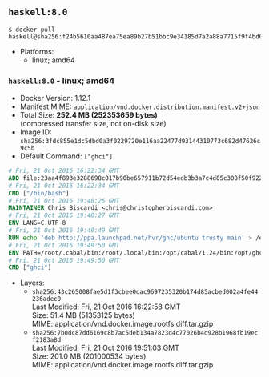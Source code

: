 ## `haskell:8.0`

```console
$ docker pull haskell@sha256:f24b5610aa487ea75ea89b27b51bbc9e34185d7a2a88a7715f9f4bd6e076c4a0
```

-	Platforms:
	-	linux; amd64

### `haskell:8.0` - linux; amd64

-	Docker Version: 1.12.1
-	Manifest MIME: `application/vnd.docker.distribution.manifest.v2+json`
-	Total Size: **252.4 MB (252353659 bytes)**  
	(compressed transfer size, not on-disk size)
-	Image ID: `sha256:3fdc855e1dc5dbd0a3f0229720e116aa22477d93144310773c682d47626c9c5b`
-	Default Command: `["ghci"]`

```dockerfile
# Fri, 21 Oct 2016 16:22:34 GMT
ADD file:23aa4f893e3288698c017b90be657911b72d54edb3b3a7c4d05c308f50f9228f in / 
# Fri, 21 Oct 2016 16:22:34 GMT
CMD ["/bin/bash"]
# Fri, 21 Oct 2016 19:48:26 GMT
MAINTAINER Chris Biscardi <chris@christopherbiscardi.com>
# Fri, 21 Oct 2016 19:48:27 GMT
ENV LANG=C.UTF-8
# Fri, 21 Oct 2016 19:49:49 GMT
RUN echo 'deb http://ppa.launchpad.net/hvr/ghc/ubuntu trusty main' > /etc/apt/sources.list.d/ghc.list &&     echo 'deb http://download.fpcomplete.com/debian/jessie stable main'| tee /etc/apt/sources.list.d/fpco.list &&     apt-key adv --keyserver keyserver.ubuntu.com --recv-keys F6F88286 &&     apt-key adv --keyserver keyserver.ubuntu.com --recv-keys C5705533DA4F78D8664B5DC0575159689BEFB442 &&     apt-get update &&     apt-get install -y --no-install-recommends cabal-install-1.24 ghc-8.0.1 happy-1.19.5 alex-3.1.7             stack zlib1g-dev libtinfo-dev libsqlite3-0 libsqlite3-dev ca-certificates g++ git &&     rm -rf /var/lib/apt/lists/*
# Fri, 21 Oct 2016 19:49:50 GMT
ENV PATH=/root/.cabal/bin:/root/.local/bin:/opt/cabal/1.24/bin:/opt/ghc/8.0.1/bin:/opt/happy/1.19.5/bin:/opt/alex/3.1.7/bin:/usr/local/sbin:/usr/local/bin:/usr/sbin:/usr/bin:/sbin:/bin
# Fri, 21 Oct 2016 19:49:50 GMT
CMD ["ghci"]
```

-	Layers:
	-	`sha256:43c265008fae5d1f3cbee0dac9697235320b174d85acbed002a4fe44236adec0`  
		Last Modified: Fri, 21 Oct 2016 16:22:58 GMT  
		Size: 51.4 MB (51353125 bytes)  
		MIME: application/vnd.docker.image.rootfs.diff.tar.gzip
	-	`sha256:7b0dc87dd6169c8b7ac5deb134a7823d4c77026b4d928b1968fb19ecf2183a8d`  
		Last Modified: Fri, 21 Oct 2016 19:51:03 GMT  
		Size: 201.0 MB (201000534 bytes)  
		MIME: application/vnd.docker.image.rootfs.diff.tar.gzip
